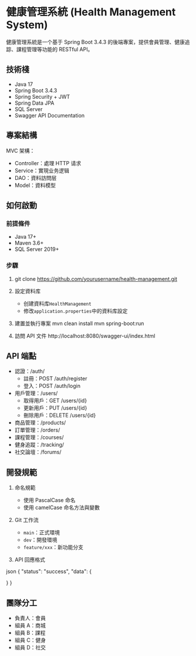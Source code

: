 # 健康管理系統 (Health Management System)

健康管理系統是一个基于 Spring Boot 3.4.3 的後端專案，提供會員管理、健康追踪、課程管理等功能的 RESTful API。

## 技術棧

- Java 17
- Spring Boot 3.4.3
- Spring Security + JWT
- Spring Data JPA
- SQL Server
- Swagger API Documentation

## 專案結構

MVC 架構：

- Controller：處理 HTTP 请求
- Service：實現业务逻辑
- DAO：資料訪問层
- Model：資料模型

## 如何啟動

### 前提條件

- Java 17+
- Maven 3.6+
- SQL Server 2019+

### 步驟

1.  git clone https://github.com/yourusername/health-management.git

2.  設定資料库

    - 创建資料库`HealthManagement`
    - 修改`application.properties`中的資料库設定

3.  建置並執行專案
    mvn clean install
    mvn spring-boot:run

4.  訪問 API 文件
    http://localhost:8080/swagger-ui/index.html

## API 端點

- 認證：/auth/
  - 註冊：POST /auth/register
  - 登入：POST /auth/login
- 用戶管理：/users/
  - 取得用戶：GET /users/{id}
  - 更新用戶：PUT /users/{id}
  - 刪除用戶：DELETE /users/{id}
- 商品管理：/products/
- 訂單管理：/orders/
- 課程管理：/courses/
- 健身追蹤：/tracking/
- 社交論壇：/forums/

## 開發規範

1. 命名規範

   - 使用 PascalCase 命名
   - 使用 camelCase 命名方法與變數

2. Git 工作流

   - `main`：正式環境
   - `dev`：開發環境
   - `feature/xxx`：新功能分支

3. API 回應格式

json
{
"status": "success",
"data": {

}
}

## 團隊分工

- 負責人：會員
- 組員 A：商城
- 組員 B：課程
- 組員 C：健身
- 組員 D：社交
